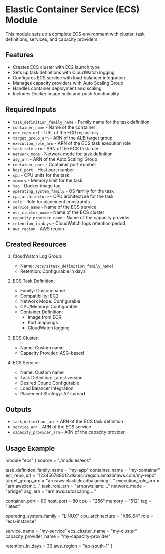 # Elastic Container Service (ECS) Module

This module sets up a complete ECS environment with cluster, task definitions, services, and capacity providers.

## Features
- Creates ECS cluster with EC2 launch type
- Sets up task definitions with CloudWatch logging
- Configures ECS service with load balancer integration
- Manages capacity providers with Auto Scaling Group
- Handles container deployment and scaling
- Includes Docker image build and push functionality

## Required Inputs
- `task_definition_family_name` - Family name for the task definition
- `container_name` - Name of the container
- `ecr_repo_url` - URL of the ECR repository
- `target_group_arn` - ARN of the ALB target group
- `execution_role_arn` - ARN of the ECS task execution role
- `task_role_arn` - ARN of the ECS task role
- `network_mode` - Network mode for task definition
- `asg_arn` - ARN of the Auto Scaling Group
- `container_port` - Container port number
- `host_port` - Host port number
- `cpu` - CPU units for the task
- `memory` - Memory limit for the task
- `tag` - Docker image tag
- `operating_system_family` - OS family for the task
- `cpu_architecture` - CPU architecture for the task
- `role` - Role for placement constraints
- `service_name` - Name of the ECS service
- `ecs_cluster_name` - Name of the ECS cluster
- `capacity_provider_name` - Name of the capacity provider
- `retention_in_days` - CloudWatch logs retention period
- `aws_region` - AWS region

## Created Resources
1. CloudWatch Log Group:
   - Name: `/ecs/${task_definition_family_name}`
   - Retention: Configurable in days

2. ECS Task Definition:
   - Family: Custom name
   - Compatibility: EC2
   - Network Mode: Configurable
   - CPU/Memory: Configurable
   - Container Definition: 
     - Image from ECR
     - Port mappings
     - CloudWatch logging

3. ECS Cluster:
   - Name: Custom name
   - Capacity Provider: ASG-based

4. ECS Service:
   - Name: Custom name
   - Task Definition: Latest version
   - Desired Count: Configurable
   - Load Balancer Integration
   - Placement Strategy: AZ spread

## Outputs
   - `task_definition_arn` - ARN of the ECS task definition
   - `service_arn` - ARN of the ECS service
   - `capacity_provider_arn` - ARN of the capacity provider
   
## Usage Example

module "ecs" {
  source = "./modules/ecs"
  
  task_definition_family_name = "my-app"
  container_name             = "my-container"
  ecr_repo_url              = "123456789012.dkr.ecr.region.amazonaws.com/my-repo"
  target_group_arn          = "arn:aws:elasticloadbalancing:..."
  execution_role_arn        = "arn:aws:iam::..."
  task_role_arn            = "arn:aws:iam::..."
  network_mode             = "bridge"
  asg_arn                  = "arn:aws:autoscaling:..."
  
  container_port           = 80
  host_port               = 80
  cpu                     = "256"
  memory                  = "512"
  tag                     = "latest"
  
  operating_system_family = "LINUX"
  cpu_architecture        = "X86_64"
  role                    = "ecs-instance"
  
  service_name            = "my-service"
  ecs_cluster_name        = "my-cluster"
  capacity_provider_name  = "my-capacity-provider"
  
  retention_in_days       = 30
  aws_region             = "ap-south-1"
}